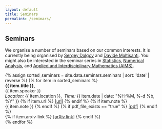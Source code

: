 ```yaml
---
layout: default
title: Seminars
permalink: /seminars/
---
```


## Seminars

We organise a number of seminars based on our common interests. It is currently being organised by [Sergey Dolgov](https://people.bath.ac.uk/sd901/) and [Davide Moltisanti](https://www.davidemoltisanti.com/research/). You might also be interested in the seminar series in [Statistics](https://www.bath.ac.uk/research-groups/statistics/), [Numerical Analysis](https://bath-numerical-analysis.github.io/events/current_seminars.html), and [Applied and Interdisciplinary Mathematics (AIMS)](https://wiki.bath.ac.uk/collector/pages.action?key=cnmseminar).

<div class="container">
{% assign sorted_seminars = site.data.seminars.seminars | sort: 'date' | reverse %}
{% for item in sorted_seminars %}
	<div class="row align-items-center shadow-sm p-1 mb-3 bg-light rounded border border-light">
		<div class="col-xs-12">
			<b>{{ item.title }}</b>, <br class="d-none d-lg-block" />
			{{ item.speaker }} <br class="d-xs-block d-lg-block" />
			<i>Location:</i> {{ item.location }},&nbsp;&nbsp;<i>Time:</i> {{ item.date | date: "%H:%M, %-d %b, %Y" }}
      {% if  item.url %}
      	<a href="{{ item.url }}">[url]</a> 
      {% endif %}
      {% if  item.note %}
      	<br class="d-xs-block d-lg-block" />
      	{{ item.note }} 
      {% endif %}
			{% if pdf_file_exists == "true" %}
				<a href="{{ pdf_file }}">[pdf]</a> 
			{% endif %}
<br />
			{% if item.arxiv-link %}
				<a href="{{ item.arxiv-link }}">[arXiv link]</a> 
			{% endif %}
		</div>
	</div>
{% endfor %}
</div>
